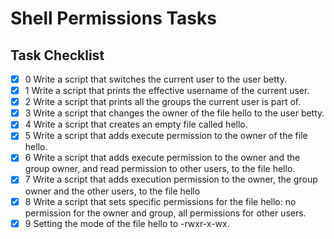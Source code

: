 # Shell Permissions Tasks

## Task Checklist

- [x] 0 Write a script that switches the current user to the user betty.
- [x] 1 Write a script that prints the effective username of the current user.
- [x] 2 Write a script that prints all the groups the current user is part of.
- [x] 3 Write a script that changes the owner of the file hello to the user betty.
- [x] 4 Write a script that creates an empty file called hello.
- [x] 5 Write a script that adds execute permission to the owner of the file hello.
- [x] 6 Write a script that adds execute permission to the owner and the group owner, and read permission to other users, to the file hello.
- [x] 7 Write a script that adds execution permission to the owner, the group owner and the other users, to the file hello
- [x] 8 Write a script that sets specific permissions for the file hello: no permission for the owner and group, all permissions for other users.
- [x] 9 Setting the mode of the file hello to -rwxr-x-wx.  
